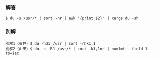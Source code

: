 ### 解答
```
$ du -s /usr/* | sort -nr | awk '{print $2}' | xargs du -sh
```
### 別解
```
別解1（石井）$ du -hd1 /usr | sort -rhk1,1
別解2（山田）$ du -s -B1 /usr/* | sort -k1,1nr | numfmt --field 1 --to=iec
```
